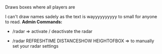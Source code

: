 Draws boxes where all players are

I can't draw names sadely as the text is wayyyyyyyyyy to small for anyone to read.
**Admin Commands:**

- /radar => activate / deactivate the radar

- /radar REFRESHTIME DISTANCESHOW HEIGHTOFBOX => to manually set your radar settings